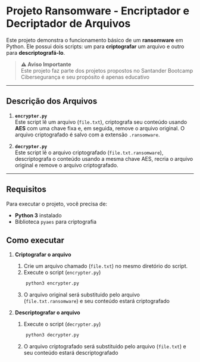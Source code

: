 # **Projeto Ransomware - Encriptador e Decriptador de Arquivos**

Este projeto demonstra o funcionamento básico de um **ransomware** em Python. Ele possui dois scripts: um para **criptografar** um arquivo e outro para **descriptografá-lo**.

> **⚠️ Aviso Importante**  
> Este projeto faz parte dos projetos propostos no Santander Bootcamp Cibersegurança e seu propósito é apenas educativo

---

## **Descrição dos Arquivos**

1. **`encrypter.py`**  
   Este script lê um arquivo (`file.txt`), criptografa seu conteúdo usando **AES** com uma chave fixa e, em seguida, remove o arquivo original. O arquivo criptografado é salvo com a extensão `.ransomware`.

2. **`decrypter.py`**  
   Este script lê o arquivo criptografado (`file.txt.ransomware`), descriptografa o conteúdo usando a mesma chave AES, recria o arquivo original e remove o arquivo criptografado.

---

## **Requisitos**

Para executar o projeto, você precisa de:

- **Python 3** instalado  
- Biblioteca `pyaes` para criptografia  

## **Como executar**

1. **Criptografar o arquivo**
    1. Crie um arquivo chamado (`file.txt`) no mesmo diretório do script.
    2. Execute o script (`encrypter.py`)
    ```bash
        python3 encrypter.py
    ```
    3. O arquivo original será substituido pelo arquivo (`file.txt.ransomware`) e seu conteúdo estará criptografado

2. **Descriptografar o arquivo**
    1. Execute o script (`decrypter.py`)
    ```bash
        python3 decrypter.py
    ```
    2. O arquivo criptografado será substituido pelo arquivo (`file.txt`) e seu conteúdo estará descriptografado